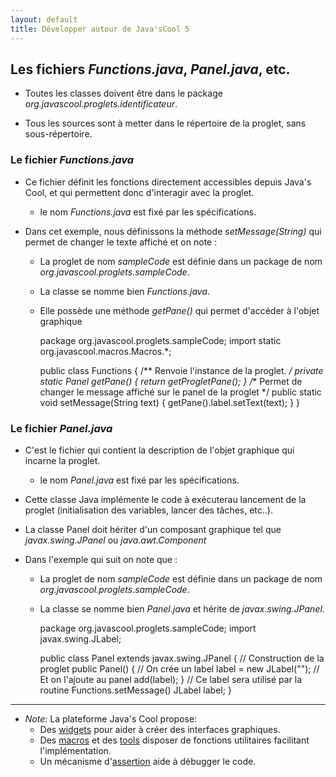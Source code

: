```yaml
---
layout: default
title: Développer autour de Java'sCool 5
---
```


## Les fichiers *Functions.java*, *Panel.java*, etc.

* Toutes les classes doivent être dans le package *org.javascool.proglets.*identificateur**.

* Tous les sources sont à metter dans le répertoire de la proglet, sans sous-répertoire.

### Le fichier *Functions.java*

* Ce fichier définit les fonctions directement accessibles depuis Java's Cool, et qui permettent donc d'interagir avec la proglet.
  * le nom *Functions.java* est fixé par les spécifications.

* Dans cet exemple, nous définissons la méthode *setMessage(String)* qui permet de changer le texte affiché et on note :
  * La proglet de nom *sampleCode* est définie dans un package de nom *org.javascool.proglets.sampleCode*.
  * La classe se nomme bien *Functions.java*.
  * Elle possède une méthode *getPane()* qui permet d'accéder à l'objet graphique
	
	package org.javascool.proglets.sampleCode;
	import static org.javascool.macros.Macros.*;
	
	public class Functions {
	  /** Renvoie l'instance de la proglet. */
	  private static Panel getPane() {
	    return getProgletPane();
	  }
	  /** Permet de changer le message affiché sur le panel de la proglet */
	  public static void setMessage(String text) {
	    getPane().label.setText(text);
	  }
	}
	

### Le fichier *Panel.java*

* C'est le fichier qui contient la description de l'objet graphique qui incarne la proglet. 
  * le nom *Panel.java* est fixé par les spécifications.

* Cette classe Java implémente le code à exécuterau lancement de la proglet (initialisation des variables, lancer des tâches, etc..).

* La classe Panel doit hériter d'un composant graphique tel que *javax.swing.JPanel* ou *java.awt.Component*

* Dans l'exemple qui suit on note que :
  * La proglet de nom *sampleCode* est définie dans un package de nom *org.javascool.proglets.sampleCode*.
  * La classe se nomme bien *Panel.java* et hérite de *javax.swing.JPanel*.
	
	package org.javascool.proglets.sampleCode;
	import javax.swing.JLabel;

	public class Panel extends javax.swing.JPanel {
	  // Construction de la proglet
	  public Panel() {
	    // On crée un label
	    label = new JLabel("");
	    // Et on l'ajoute au panel
	    add(label);
	  }
	  // Ce label sera utilisé par la routine Functions.setMessage()
	  JLabel label;
	}
	
----

* *Note*: La plateforme Java's Cool propose:
  * Des [widgets](../../javascool-core-api/org/javascool/widgets/package-summary.html) pour aider à créer des interfaces graphiques.
  * Des [macros](../../javascool-core-api/org/javascool/macros/package-summary.html) et des [tools](../../javascool-core-api/org/javascool/tools/package-summary.html) disposer de fonctions utilitaires facilitant l'implémentation.
  * Un mécanisme d'[assertion](../../javascool-core-api/org/javascool/macros/Macros.html#assertion%28boolean,%20java.lang.String,%20java.lang.Object%29) aide à débugger le code. 

